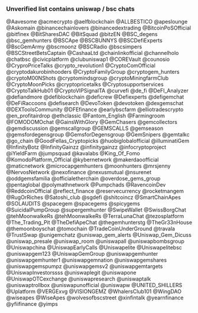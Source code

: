 
### Unverified list contains uniswap / bsc chats

@Aavesome
@acmecrypto
@aelfblockchain
@ALLBESTICO
@apeslounge
@Askomain
@binancechainlovers
@binancedextrading
@BitcoinPoSOfficial
@bitfinex
@BitSharesDAC
@BitSquad
@bitzEN
@BSC_degens
@bsc_gemhunters
@BSCApe
@BSCBUNNYS
@BSCDefiExperts
@BscGemArmy
@bscmoonz
@BSCRadio
@bscsimpers
@BSCStreetBetsCaptain
@CashaaLtd
@chainlinkofficial
@channelholo
@chatbsc
@civicplatform
@clubuniswap1
@COREVault
@counosio
@CryproPriceTalks
@crypto_revolution1
@CryptoComOfficial
@cryptodakurobinhooders
@CryptoFamilyGroup
@cryptogem_hunters
@cryptoM00NShots
@cryptomindsgroup
@cryptoMiningfarmClub
@CryptoMoonPicks
@cryptopricetalks
@Cryptosupportservices
@CryptoTalkHub01
@CryptoVIPSignalTA
@curvefi
@de_fi
@DeFI_Analyzer
@defiandmore
@defiblockchain
@deficrew
@Defiexperts
@defigemchat
@DeFiRaccoons
@defisearch
@DevoToken
@devotoken
@dexgemschat
@DEXToolsCommunity
@DFEfinance
@earlybscfarm
@elliotradescrypto
@en_profitairdrop
@ethclassic
@Fantom_English
@Farmingroom
@FOMODOMOchat
@GainsWithGlory
@GemChasers
@gemcollectors
@gemdiscussion
@gemscallgroup
@GEMSCALLS
@gemseason
@gemsfordegensgroup
@GemsforDegensgroup
@GemSnipers
@gemtalkc
@go_chain
@GoodFellas_Cryptopicks
@huobiglobalofficial
@illuminatiGem
@InfinityBotz
@InfinityGainzz
@infinitygainzz
@infocryptoproject
@iYieldFarm
@jumpsquad
@kavalabs
@King_Of_Fomo
@KomodoPlatform_Official
@kybernetwork
@makerdaoofficial
@maticnetwork
@microcapgemhunters
@moonhunters
@mrsjenny
@NervosNetwork
@nexofinance
@nexusmutual
@nsurenet
@oddgemsfamilia
@officialetherchain
@overdose_gems_group
@pentaglobal
@polymathnetwork
@Pumpchads
@RavencoinDev
@ReddcoinOfficial
@reflect_finance
@reservecurrency
@rocketmangem
@RugOrRiches
@Satoshi_club
@sgdefi
@shitcoincz
@SmartChainApes
@SOLAUDITS
@spacegem
@spacegems
@spicygems
@SuicidalPumpGroup
@supergemhunter
@SwipeWallet
@SwissBorgChat
@tehMoonwalkeRs
@tehMoonwalkeRs 
@TerraLunaChat
@tezosplatform
@The_Trading_Pit
@TheDefiApeChat
@thegemhunterstg
@TheGr33nHouse
@themoonboyschat
@tomochain
@TradeCoinUnderGround
@travala
@TrustSwap
@unigemchatz
@uniswap_gem_alerts
@Uniswap_Gem_Dicuss
@uniswap_presale
@uniswap_room
@uniswapall
@uniswapbombsgroup
@Uniswapchina
@UniswapEarlyCalls
@Uniswapelite
@Uniswapelitebsc
@uniswapgem123
@UniswapGemGroup
@uniswapgemhunter
@uniswapgemhunter1
@uniswapgemnation
@uniswapgemshares
@uniswapgemspumpz
@uniswapgemsv2
@uniswapgemtargets
@UniswapInvestorssss
@uniswaplegit
@uniswapone
@UniswapOTCexchange
@uniswapresearch
@uniswaptalk
@uniswaptrollbox
@uniswapunofficial
@uniswapw
@UNITED_SHILLERS
@Uplatform
@VERGExvg
@VISIONGEMZ
@WhalersClub101
@WingDAO
@wiseapes
@WiseApes
@wolvesofbscstreet
@xinfintalk
@yearnfinance
@yfiifinance
@yimps


